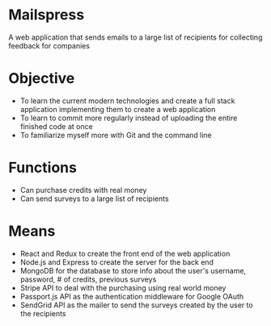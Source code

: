 # Mailspress

A web application that sends emails to a large list of recipients for collecting feedback for companies


# Objective

- To learn the current modern technologies and create a full stack application implementing them to create a web application
- To learn to commit more regularly instead of uploading the entire finished code at once 
- To familiarize myself more with Git and the command line

# Functions

- Can purchase credits with real money
- Can send surveys to a large list of recipients

# Means

- React and Redux to create the front end of the web application
- Node.js and Express to create the server for the back end
- MongoDB for the database to store info about the user's username, password, # of credits, previous surveys
- Stripe API to deal with the purchasing using real world money
- Passport.js API as the authentication middleware for Google OAuth 
- SendGrid API as the mailer to send the surveys created by the user to the recipients
